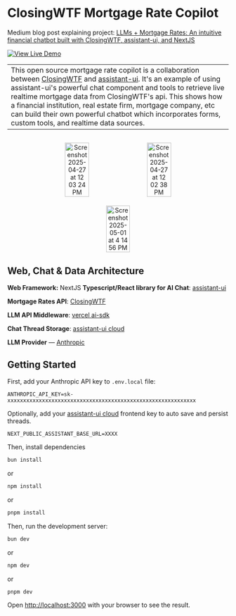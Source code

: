 # ClosingWTF Mortgage Rate Copilot

Medium blog post explaining project: [LLMs + Mortgage Rates: An intuitive financial chatbot built with ClosingWTF, assistant-ui, and NextJS](https://aaronlandy.medium.com/llms-mortgage-rates-building-an-intuitive-financial-chatbot-in-nextjs-88e87678507a)

<div align="left">
  <a href="https://closingwtf-mortgage-rates.vercel.app" target="_blank">
    <img src="https://img.shields.io/badge/View_Live_Demo-000000?style=for-the-badge&logo=vercel&logoColor=white" alt="View Live Demo" />
  </a>
</div>
<table>
  <tr>
    <!-- <td style="width: 150px; vertical-align: top; padding-right: 20px;">
      <img src="/public/images/mortgage_copilot_avatar.png" alt="Mortgage Copilot Avatar" width="150" />
    </td> -->
    <td style="vertical-align: middle;">
      This open source mortgage rate copilot is a collaboration between <a href="https://closingwtf.com">ClosingWTF</a> and <a href="https://github.com/Yonom/assistant-ui">assistant-ui</a>. It's an example of using assistant-ui's powerful chat component and tools to retrieve live realtime mortgage data from ClosingWTF's api. This shows how a financial institution, real estate firm, mortgage company, etc can build their own powerful chatbot which incorporates forms, custom tools, and realtime data sources.
    </td>
  </tr>
</table>


<div align="center" style="display: flex; justify-content: center; gap: 20px; margin: 30px 0; flex-wrap: wrap;">
  <img width="33%" alt="Screenshot 2025-04-27 at 12 03 24 PM" src="https://github.com/user-attachments/assets/1b7226d2-3a1d-4500-ad34-91de8a362888" />
  <img width="33%" alt="Screenshot 2025-04-27 at 12 02 38 PM" src="https://github.com/user-attachments/assets/7d256625-6afc-4f19-91de-94c4a5d84d07" />
  <img width="33%" alt="Screenshot 2025-05-01 at 4 14 56 PM" src="https://github.com/user-attachments/assets/2b00363d-b7bf-4fe9-a26a-a4d29a98ca0e" />
</div>

## Web, Chat & Data Architecture

**Web Framework:** NextJS
**Typescript/React library for AI Chat**: [assistant-ui](https://assistant-ui.com)

**Mortgage Rates API**: [ClosingWTF](https://closingwtf.com)

**LLM API Middleware**: [vercel ai-sdk](https://sdk.vercel.ai)

**Chat Thread Storage**: [assistant-ui cloud](https://cloud.assistant-ui.com)

**LLM Provider** — [Anthropic](https://anthropic.com)

## Getting Started

First, add your Anthropic API key to  `.env.local` file:
```
ANTHROPIC_API_KEY=sk-xxxxxxxxxxxxxxxxxxxxxxxxxxxxxxxxxxxxxxxxxxxxxxxxxxxxxxxxxxxx
```

Optionally, add your [assistant-ui cloud](https://cloud.assistant-ui.com/) frontend key to auto save and persist threads.

```
NEXT_PUBLIC_ASSISTANT_BASE_URL=XXXX
```

Then, install dependencies

```bash
bun install
```
or 
```bash
npm install
```
or
```bash
pnpm install
```

Then, run the development server:

```bash
bun dev
```
or
```bash
npm dev
```
or
```bash
pnpm dev
```

Open [http://localhost:3000](http://localhost:3000) with your browser to see the result.
